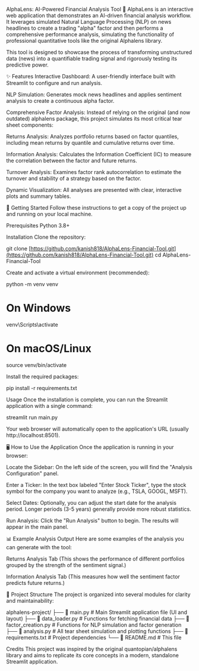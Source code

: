 AlphaLens: AI-Powered Financial Analysis Tool 🤖
AlphaLens is an interactive web application that demonstrates an AI-driven financial analysis workflow. It leverages simulated Natural Language Processing (NLP) on news headlines to create a trading "alpha" factor and then performs a comprehensive performance analysis, simulating the functionality of professional quantitative tools like the original Alphalens library.

This tool is designed to showcase the process of transforming unstructured data (news) into a quantifiable trading signal and rigorously testing its predictive power.

✨ Features
Interactive Dashboard: A user-friendly interface built with Streamlit to configure and run analysis.

NLP Simulation: Generates mock news headlines and applies sentiment analysis to create a continuous alpha factor.

Comprehensive Factor Analysis: Instead of relying on the original (and now outdated) alphalens package, this project simulates its most critical tear sheet components:

Returns Analysis: Analyzes portfolio returns based on factor quantiles, including mean returns by quantile and cumulative returns over time.

Information Analysis: Calculates the Information Coefficient (IC) to measure the correlation between the factor and future returns.

Turnover Analysis: Examines factor rank autocorrelation to estimate the turnover and stability of a strategy based on the factor.

Dynamic Visualization: All analyses are presented with clear, interactive plots and summary tables.

🚀 Getting Started
Follow these instructions to get a copy of the project up and running on your local machine.

Prerequisites
Python 3.8+

Installation
Clone the repository:

git clone [https://github.com/kanish818/AlphaLens-Financial-Tool.git](https://github.com/kanish818/AlphaLens-Financial-Tool.git)
cd AlphaLens-Financial-Tool

Create and activate a virtual environment (recommended):

python -m venv venv
# On Windows
venv\Scripts\activate
# On macOS/Linux
source venv/bin/activate

Install the required packages:

pip install -r requirements.txt

Usage
Once the installation is complete, you can run the Streamlit application with a single command:

streamlit run main.py

Your web browser will automatically open to the application's URL (usually http://localhost:8501).

🖥️ How to Use the Application
Once the application is running in your browser:

Locate the Sidebar: On the left side of the screen, you will find the "Analysis Configuration" panel.

Enter a Ticker: In the text box labeled "Enter Stock Ticker", type the stock symbol for the company you want to analyze (e.g., TSLA, GOOGL, MSFT).

Select Dates: Optionally, you can adjust the start date for the analysis period. Longer periods (3-5 years) generally provide more robust statistics.

Run Analysis: Click the "Run Analysis" button to begin. The results will appear in the main panel.

📊 Example Analysis Output
Here are some examples of the analysis you can generate with the tool:

Returns Analysis Tab
(This shows the performance of different portfolios grouped by the strength of the sentiment signal.)

Information Analysis Tab
(This measures how well the sentiment factor predicts future returns.)

📂 Project Structure
The project is organized into several modules for clarity and maintainability:

alphalens-project/
├── 📄 main.py               # Main Streamlit application file (UI and layout)
├── 📄 data_loader.py        # Functions for fetching financial data
├── 📄 factor_creation.py    # Functions for NLP simulation and factor generation
├── 📄 analysis.py           # All tear sheet simulation and plotting functions
├── 📄 requirements.txt      # Project dependencies
└── 📄 README.md             # This file

Credits
This project was inspired by the original quantopian/alphalens library and aims to replicate its core concepts in a modern, standalone Streamlit application.